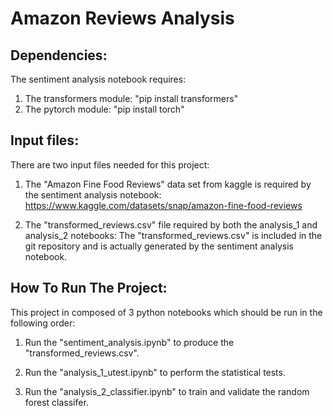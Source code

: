 # Amazon Reviews Analysis

## Dependencies:
The sentiment analysis notebook requires:
1) The transformers module: "pip install transformers"
2) The pytorch module: "pip install torch"

## Input files:
There are two input files needed for this project:
1) The "Amazon Fine Food Reviews" data set from kaggle is required by the sentiment analysis notebook: https://www.kaggle.com/datasets/snap/amazon-fine-food-reviews

2) The "transformed_reviews.csv" file required by both the analysis_1 and analysis_2 notebooks: 
The "transformed_reviews.csv" is included in the git repository and is actually generated by the sentiment analysis notebook.

## How To Run The Project:
This project in composed of 3 python notebooks which should be run in the following order:

1) Run the "sentiment_analysis.ipynb" to produce the "transformed_reviews.csv".

2) Run the "analysis_1_utest.ipynb" to perform the statistical tests.

3) Run the "analysis_2_classifier.ipynb" to train and validate the random forest classifer.
